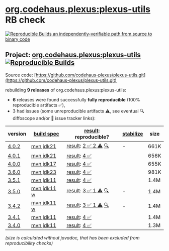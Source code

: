 [org.codehaus.plexus:plexus-utils](https://central.sonatype.com/artifact/org.codehaus.plexus/plexus-utils/versions) RB check
=======

[![Reproducible Builds](https://reproducible-builds.org/images/logos/rb.svg) an independently-verifiable path from source to binary code](https://reproducible-builds.org/)

## Project: [org.codehaus.plexus:plexus-utils](https://central.sonatype.com/artifact/org.codehaus.plexus/plexus-utils/versions) [![Reproducible Builds](https://img.shields.io/endpoint?url=https://raw.githubusercontent.com/jvm-repo-rebuild/reproducible-central/master/content/org/codehaus/plexus/plexus-utils/badge.json)](https://github.com/jvm-repo-rebuild/reproducible-central/blob/master/content/org/codehaus/plexus/plexus-utils/README.md)

Source code: [https://github.com/codehaus-plexus/plexus-utils.git](https://github.com/codehaus-plexus/plexus-utils.git)

rebuilding **9 releases** of org.codehaus.plexus:plexus-utils:
- **6** releases were found successfully **fully reproducible** (100% reproducible artifacts :white_check_mark:),
- 3 had issues (some unreproducible artifacts :warning:, see eventual :mag: diffoscope and/or :memo: issue tracker links):

| version | [build spec](/BUILDSPEC.md) | [result](https://reproducible-builds.org/docs/jvm/): reproducible? | [stabilize](https://github.com/google/oss-rebuild/blob/main/cmd/stabilize/README.md) | size |
| -- | --------- | ------ | ------ | -- |
| [4.0.2](https://central.sonatype.com/artifact/org.codehaus.plexus/plexus-utils/4.0.2/pom) | [mvn jdk21](plexus-utils-4.0.2.buildspec) | [result](plexus-utils-4.0.2.buildinfo): [2 :white_check_mark:  2 :warning:](plexus-utils-4.0.2.buildcompare) [:mag:](plexus-utils-4.0.2.diffoscope) | - | 661K |
| [4.0.1](https://central.sonatype.com/artifact/org.codehaus.plexus/plexus-utils/4.0.1/pom) | [mvn jdk21](plexus-utils-4.0.1.buildspec) | [result](plexus-utils-4.0.1.buildinfo): [4 :white_check_mark: ](plexus-utils-4.0.1.buildcompare) | | 656K |
| [4.0.0](https://central.sonatype.com/artifact/org.codehaus.plexus/plexus-utils/4.0.0/pom) | [mvn jdk17](plexus-utils-4.0.0.buildspec) | [result](plexus-utils-4.0.0.buildinfo): [4 :white_check_mark: ](plexus-utils-4.0.0.buildcompare) | | 655K |
| [3.6.0](https://central.sonatype.com/artifact/org.codehaus.plexus/plexus-utils/3.6.0/pom) | [mvn jdk23](plexus-utils-3.6.0.buildspec) | [result](plexus-utils-3.6.0.buildinfo): [4 :white_check_mark: ](plexus-utils-3.6.0.buildcompare) | | 981K |
| [3.5.1](https://central.sonatype.com/artifact/org.codehaus.plexus/plexus-utils/3.5.1/pom) | [mvn jdk11](plexus-utils-3.5.1.buildspec) | [result](plexus-utils-3.5.1.buildinfo): [4 :white_check_mark: ](plexus-utils-3.5.1.buildcompare) | | 1.4M |
| [3.5.0](https://central.sonatype.com/artifact/org.codehaus.plexus/plexus-utils/3.5.0/pom) | [mvn jdk11 w](plexus-utils-3.5.0.buildspec) | [result](plexus-utils-3.5.0.buildinfo): [3 :white_check_mark:  1 :warning:](plexus-utils-3.5.0.buildcompare) [:mag:](plexus-utils-3.5.0.diffoscope) | - | 1.4M |
| [3.4.2](https://central.sonatype.com/artifact/org.codehaus.plexus/plexus-utils/3.4.2/pom) | [mvn jdk11 w](plexus-utils-3.4.2.buildspec) | [result](plexus-utils-3.4.2.buildinfo): [3 :white_check_mark:  1 :warning:](plexus-utils-3.4.2.buildcompare) [:mag:](plexus-utils-3.4.2.diffoscope) | - | 1.4M |
| [3.4.1](https://central.sonatype.com/artifact/org.codehaus.plexus/plexus-utils/3.4.1/pom) | [mvn jdk11](plexus-utils-3.4.1.buildspec) | [result](plexus-utils-3.4.1.buildinfo): [4 :white_check_mark: ](plexus-utils-3.4.1.buildcompare) | | 1.4M |
| [3.4.0](https://central.sonatype.com/artifact/org.codehaus.plexus/plexus-utils/3.4.0/pom) | [mvn jdk11](plexus-utils-3.4.0.buildspec) | [result](plexus-utils-3.4.0.buildinfo): [4 :white_check_mark: ](plexus-utils-3.4.0.buildcompare) | | 1.3M |

<i>(size is calculated without javadoc, that has been excluded from reproducibility checks)</i>
